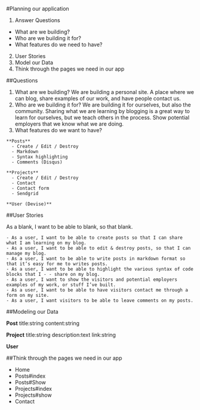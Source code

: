 #Planning our application

1. Answer Questions
  - What are we building?
  - Who are we building it for?
  - What features do we need to have?
2. User Stories
3. Model our Data
4. Think through the pages we need in our app
 
##Questions

  1. What are we building? We are building a personal site. A place where we can blog, share examples of our work, and have     people contact us.
  2. Who are we building it for? We are building it for ourselves, but also the community.    Sharing what we are learning by    blogging is a great way to learn for ourselves, but we teach others in the process. Show potential employers that we       know what we are doing.
  3. What features do we want to have?
  
    **Posts**
      - Create / Edit / Destroy
      - Markdown
      - Syntax highlighting
      - Comments (Disqus)
    
    **Projects**
      - Create / Edit / Destroy
      - Contact
      - Contact form
      - Sendgrid
    
    **User (Devise)**

##User Stories

  As a blank, I want to be able to blank, so that blank.

    - As a user, I want to be able to create posts so that I can share what I am learning on my blog.
    - As a user, I want to be able to edit & destroy posts, so that I can manage my blog.
    - As a user, I want to be able to write posts in markdown format so that it’s easy for me to writes posts.
    - As a user, I want to be able to highlight the various syntax of code blocks that I - - share on my blog.
    - As a user, I want to show the visitors and potential employers examples of my work, or stuff I’ve built.
    - As a user, I want to be able to have visitors contact me through a form on my site.
    - As a user, I want visitors to be able to leave comments on my posts.
    
##Modeling our Data

**Post** title:string content:string

**Project** title:string description:text link:string

**User**

##Think through the pages we need in our app

- Home
- Posts#index
- Posts#Show
- Projects#index
- Projects#show
- Contact
